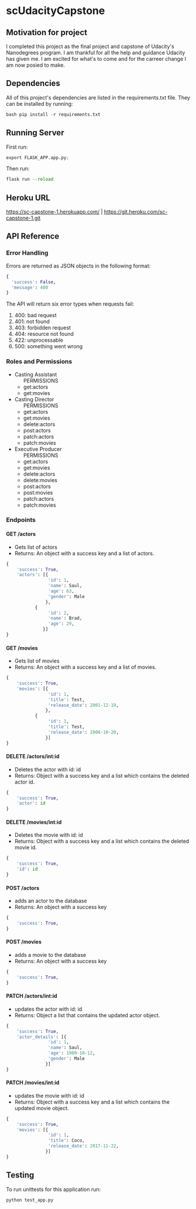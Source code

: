 # scUdacityCapstone

## Motivation for project
I completed this project as the final project and capstone of Udacity's Nanodegrees program. I am thankful for all the help and guidance Udacity has given me. I am excited for what's to come and for the carreer change I am now posied to make.

## Dependencies
All of this project's dependencies are listed in the requirements.txt file. They can be installed by running: 
``` python
bash pip install -r requirements.txt 
```

## Running Server
First run:
``` python
export FLASK_APP.app.py;
```
Then run:
``` python
flask run --reload
```

## Heroku URL
https://sc-capstone-1.herokuapp.com/ | https://git.heroku.com/sc-capstone-1.git

## API Reference
### Error Handling
Errors are returned as JSON objects in the following format:
``` python
{
  'success': False,
  'message': 400
}
```
The API will return six error types when requests fail:
<ol>
  <li>400: bad request</li>
  <li>401: not found</li>
  <li>403: forbidden request</li>
  <li>404: resource not found</li>
  <li>422: unprocessable</li>
  <li>500: something went wrong</li>
 </ol>

### Roles and Permissions
<ul>
  <li>Casting Assistant
    <ul>PERMISSIONS
      <li>get:actors</li>
      <li>get:movies</li>
    </ul>
  </li>
  <li>Casting Director
    <ul>PERMISSIONS
      <li>get:actors</li>
      <li>get:movies</li>
      <li>delete:actors</li>
      <li>post:actors</li>
      <li>patch:actors</li>
      <li>patch:movies</li>
    </ul>
  </li>
  <li>Executive Producer
    <ul>PERMISSIONS
      <li>get:actors</li>
      <li>get:movies</li>
      <li>delete:actors</li>
      <li>delete:movies</li>
      <li>post:actors</li>
      <li>post:movies</li>
      <li>patch:actors</li>
      <li>patch:movies</li>
    </ul>
  </li>
</ul>

### Endpoints
#### GET /actors
- Gets list of actors
- Returns: An object with a success key and a list of actors.
``` python
{
    'success': True,
    'actors': [{
                'id': 1,
                'name': Saul,
                'age': 63,
                'gender': Male
               },
	       {
                'id': 2,
                'name': Brad,
                'age': 29,
              }]
}
```
#### GET /movies
- Gets list of movies
- Returns: An object with a success key and a list of movies.
``` python
{
    'success': True,
    'movies': [{
                'id': 1,
                'title': Test,
                'release_date': 2001-12-19,
               },
	       {
                'id': 1,
                'title': Test,
                'release_date': 2000-10-20,
               }]
}
```

#### DELETE /actors/int:id
- Deletes the actor with id: id
- Returns: Object with a success key and a list which contains the deleted actor id.
``` python
{
    'success': True,
    'actor': id
}
```
#### DELETE /movies/int:id
- Deletes the movie with id: id
- Returns: Object with a success key and a list which contains the deleted movie id.
``` python
{
    'success': True,
    'id': id
}
```
#### POST /actors
- adds an actor to the database
- Returns: An object with a success key
``` python
{
    'success': True,
}
```

#### POST /movies
- adds a movie to the database
- Returns: An object with a success key
``` python
{
    'success': True,
}
```

#### PATCH /actors/int:id
- updates the actor with id: id
- Returns: Object a list that contains the updated actor object.
``` python
{
    'success': True,
    'actor_details': [{
                'id': 1,
                'name': Saul,
                'age': 1900-10-12,
                'gender': Male
               }]
}
```
#### PATCH /movies/int:id
- updates the movie with id: id
- Returns: Object with a success key and a list which contains the updated movie object.
``` python
{
    'success': True,
    'movies': [{
                'id': 1,
                'title': Coco,
                'release_date': 2017-11-22,
               }]
}

```

## Testing
To run unittests for this application run:

``` python
python test_app.py
```
